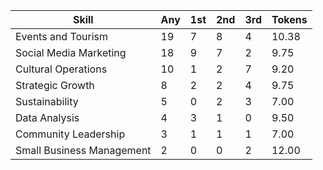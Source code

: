 Skill | Any | 1st | 2nd | 3rd | Tokens
--- | --- | --- | --- | --- | ---
Events and Tourism | 19 | 7 | 8 | 4 | 10.38
Social Media Marketing | 18 | 9 | 7 | 2 | 9.75
Cultural Operations | 10 | 1 | 2 | 7 | 9.20
Strategic Growth | 8 | 2 | 2 | 4 | 9.75
Sustainability | 5 | 0 | 2 | 3 | 7.00
Data Analysis | 4 | 3 | 1 | 0 | 9.50
Community Leadership | 3 | 1 | 1 | 1 | 7.00
Small Business Management | 2 | 0 | 0 | 2 | 12.00
